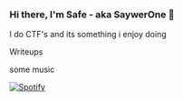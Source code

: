 ### Hi there, I'm Safe - aka SaywerOne 👋
I do CTF's and its something i enjoy doing







Writeups



 

some music 

[![Spotify](https://novatoremm.vercel.app/api/spotify)](https://open.spotify.com/user/ycrw5fu3n6jpve0ve7f1137bq)

